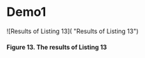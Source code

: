 # Demo1

![Results of Listing 13]( "Results of Listing 13")
#### Figure 13. The results of Listing 13

